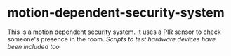 # motion-dependent-security-system
This is a motion dependent security system. It uses a PIR sensor to check someone's presence in the room. 
*Scripts to test hardware devices have been included too*

